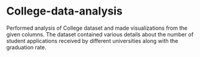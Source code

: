 # College-data-analysis

Performed analysis of College dataset and made visualizations from the given columns. The dataset contained various details about the number of student applications received by different universities along with the graduation rate.
